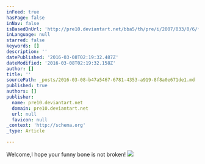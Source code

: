 ```yaml
---
inFeed: true
hasPage: false
inNav: false
isBasedOnUrl: 'http://pre10.deviantart.net/bba5/th/pre/i/2007/033/0/6/funny_bone_by_marknewman.jpg'
inLanguage: null
starred: false
keywords: []
description: ''
datePublished: '2016-03-08T02:19:32.487Z'
dateModified: '2016-03-08T02:19:32.158Z'
author: []
title: ''
sourcePath: _posts/2016-03-08-b47a5467-6781-4353-a919-8f8a0e671de1.md
published: true
authors: []
publisher:
  name: pre10.deviantart.net
  domain: pre10.deviantart.net
  url: null
  favicon: null
_context: 'http://schema.org'
_type: Article

---
```

Welcome,I hope your funny bone is not broken!
![](http://pre10.deviantart.net/bba5/th/pre/i/2007/033/0/6/funny_bone_by_marknewman.jpg)